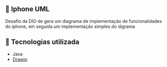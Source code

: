## 📱 Iphone UML
Desafio da DIO de gera um diagrama de implementação de funcionalidades do iphone, em seguida um implementação simples do digrama

## 🚀 Tecnologias utilizada
* Java
* [Drawio](https://www.drawio.com/)
